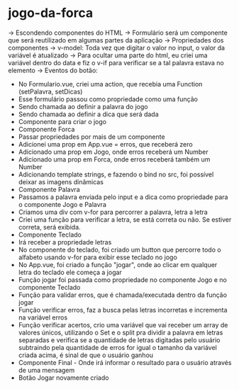 # jogo-da-forca

-> Escondendo componentes do HTML
-> Formulário será um componente que será reutilizado em algumas partes da aplicação
-> Propriedades dos componentes
-> v-model: Toda vez que digitar o valor no input, o valor da variável é atualizado
-> Para ocultar uma parte do html, eu criei uma variável dentro do data e fiz o v-if para verificar se a tal palavra
estava no elemento
-> Eventos do botão:
* No Formulario.vue, criei uma action, que recebia uma Function (setPalavra, setDicas)
* Esse formulário passou como propriedade como uma função
* Sendo chamada ao definir a palavra do jogo
* Sendo chamada ao definir a dica que será dada
* Componente para criar o jogo
* Componente Forca
* Passar propriedades por mais de um componente
* Adicionei uma prop em App.vue = erros, que receberá zero
* Adicionado uma prop em Jogo, onde erros receberá um Number
* Adicionado uma prop em Forca, onde erros receberá também um Number
* Adicionando template strings, e fazendo o bind no src, foi possível deixar as imagens dinâmicas
* Componente Palavra
* Passamos a palavra enviada pelo input e a dica como propriedade para o componente Jogo e Palavra
* Criamos uma div com v-for para percorrer a palavra, letra a letra
* Criei uma função para verificar a letra, se está correta ou não. Se estiver correta, será exibida.
* Componente Teclado
* Irá receber a propriedade letras
* No componente do teclado, foi criado um button que percorre todo o alfabeto usando v-for para exibir esse teclado 
no jogo
* No App.vue, foi criado a função "jogar", onde ao clicar em qualquer letra do teclado ele começa a jogar
* Função jogar foi passada como propriedade no componente Jogo e no componente Teclado
* Função para validar erros, que é chamada/executada dentro da função jogar
* Função verificar erros, faz a busca pelas letras incorretas e incrementa na variável erros
* Função verificar acertos, crio uma variável que vai receber um array de valores únicos, utilizando o Set e o split pra dividir a palavra em letras separadas e verifica se a quantidade de letras digitadas pelo usuário subtraindo pela quantidade de erros for igual o tamanho da variável criada acima, é sinal de que o usuário ganhou
* Componente Final -  Onde irá informar o resultado para o usuário através de uma mensagem
* Botão Jogar novamente criado